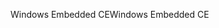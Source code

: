 <span data-ttu-id="237b7-101">Windows Embedded CE</span><span class="sxs-lookup"><span data-stu-id="237b7-101">Windows Embedded CE</span></span>